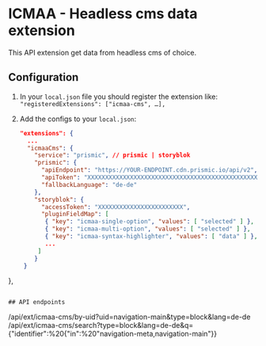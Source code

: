 # ICMAA - Headless cms data extension

This API extension get data from headless cms of choice.

## Configuration

1. In your `local.json` file you should register the extension like:
   `"registeredExtensions": ["icmaa-cms", …],`

2. Add the configs to your `local.json`:
   ```json
   "extensions": {
     ...
     "icmaaCms": {
       "service": "prismic", // prismic | storyblok
       "prismic": {
         "apiEndpoint": "https://YOUR-ENDPOINT.cdn.prismic.io/api/v2",
         "apiToken": "XXXXXXXXXXXXXXXXXXXXXXXXXXXXXXXXXXXXXXXXXXXXXXXXXXXXXXXXXXXXXXXXXXXXX",
         "fallbackLanguage": "de-de"
       },
       "storyblok": {
         "accessToken": "XXXXXXXXXXXXXXXXXXXXXXXX",
         "pluginFieldMap": [
          { "key": "icmaa-single-option", "values": [ "selected" ] },
          { "key": "icmaa-multi-option", "values": [ "selected" ] },
          { "key": "icmaa-syntax-highlighter", "values": [ "data" ] },
          ...
        ]
       }
    }
  },
   ```

## API endpoints
```
/api/ext/icmaa-cms/by-uid?uid=navigation-main&type=block&lang=de-de
/api/ext/icmaa-cms/search?type=block&lang=de-de&q={"identifier":%20{"in":%20"navigation-meta,navigation-main"}}
```
